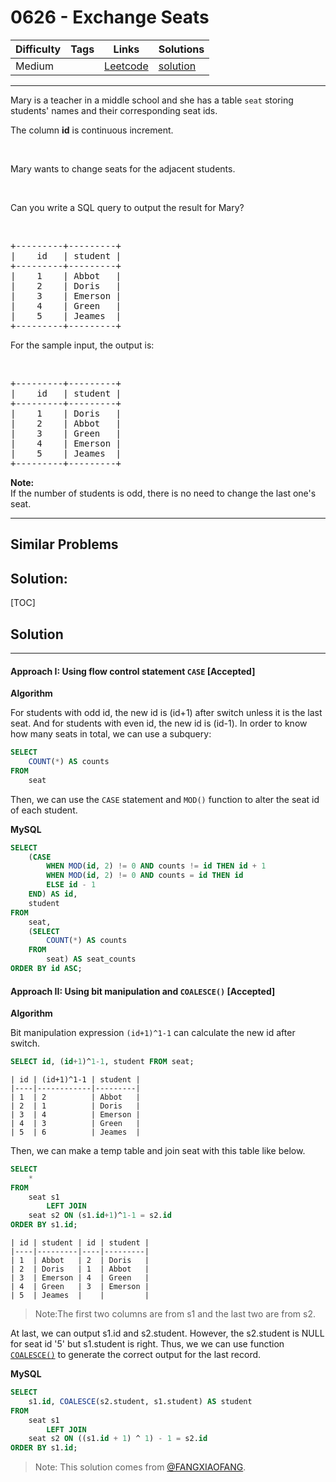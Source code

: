 # 0626 - Exchange Seats

Difficulty  | Tags | Links | Solutions
----------- | ---- | ----- | -----
Medium |  | [Leetcode](https://leetcode.com/problems/exchange-seats) | [solution](https://leetcode.com/problems/exchange-seats/solution/)


-----------

<p>Mary is a teacher in a middle school and she has a table <code>seat</code> storing students&#39; names and their corresponding seat ids.</p>
The column <b>id</b> is continuous increment.

<p>&nbsp;</p>
Mary wants to change seats for the adjacent students.

<p>&nbsp;</p>
Can you write a SQL query to output the result for Mary?

<p>&nbsp;</p>

<pre>
+---------+---------+
|    id   | student |
+---------+---------+
|    1    | Abbot   |
|    2    | Doris   |
|    3    | Emerson |
|    4    | Green   |
|    5    | Jeames  |
+---------+---------+
</pre>
For the sample input, the output is:

<p>&nbsp;</p>

<pre>
+---------+---------+
|    id   | student |
+---------+---------+
|    1    | Doris   |
|    2    | Abbot   |
|    3    | Green   |
|    4    | Emerson |
|    5    | Jeames  |
+---------+---------+
</pre>

<p><b>Note:</b><br />
If the number of students is odd, there is no need to change the last one&#39;s seat.</p>


-----------


## Similar Problems




## Solution:

[TOC]

## Solution
---
#### Approach I: Using flow control statement `CASE` [Accepted]

**Algorithm**

For students with odd id, the new id is (id+1) after switch unless it is the last seat. And for students with even id, the new id is (id-1). In order to know how many seats in total, we can use a subquery:
```sql
SELECT
    COUNT(*) AS counts
FROM
    seat
```

Then, we can use the `CASE` statement and `MOD()` function to alter the seat id of each student.

**MySQL**

```sql
SELECT
    (CASE
        WHEN MOD(id, 2) != 0 AND counts != id THEN id + 1
        WHEN MOD(id, 2) != 0 AND counts = id THEN id
        ELSE id - 1
    END) AS id,
    student
FROM
    seat,
    (SELECT
        COUNT(*) AS counts
    FROM
        seat) AS seat_counts
ORDER BY id ASC;
```

#### Approach II: Using bit manipulation and `COALESCE()` [Accepted]

**Algorithm**

Bit manipulation expression `(id+1)^1-1` can calculate the new id after switch.
```sql
SELECT id, (id+1)^1-1, student FROM seat;
```

```
| id | (id+1)^1-1 | student |
|----|------------|---------|
| 1  | 2          | Abbot   |
| 2  | 1          | Doris   |
| 3  | 4          | Emerson |
| 4  | 3          | Green   |
| 5  | 6          | Jeames  |
```

Then, we can make a temp table and join seat with this table like below.
```sql
SELECT
    *
FROM
    seat s1
        LEFT JOIN
    seat s2 ON (s1.id+1)^1-1 = s2.id
ORDER BY s1.id;
```
```
| id | student | id | student |
|----|---------|----|---------|
| 1  | Abbot   | 2  | Doris   |
| 2  | Doris   | 1  | Abbot   |
| 3  | Emerson | 4  | Green   |
| 4  | Green   | 3  | Emerson |
| 5  | Jeames  |    |         |
```
>Note:The first two columns are from s1 and the last two are from s2.

At last, we can output s1.id and s2.student. However, the s2.student is NULL for seat id '5' but s1.student is right. Thus, we we can use function [`COALESCE()`](https://dev.mysql.com/doc/refman/5.7/en/comparison-operators.html#function_coalesce) to generate the correct output for the last record.

**MySQL**

```sql
SELECT
    s1.id, COALESCE(s2.student, s1.student) AS student
FROM
    seat s1
        LEFT JOIN
    seat s2 ON ((s1.id + 1) ^ 1) - 1 = s2.id
ORDER BY s1.id;
```
>Note: This solution comes from [@FANGXIAOFANG](https://discuss.leetcode.com/user/fangxiaofang).
